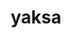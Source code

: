 ---
title: "yaksa"
layout: cache
categories: [package, develop-2024-01-07]
meta: {"versions": ["0.3"], "compilers": ["gcc@=11.4.0", "gcc@=12.3.0", "gcc@=7.3.1", "gcc@=7.5.0", "gcc@=9.4.0", "oneapi@=2023.2.0"], "oss": ["amzn2", "ubuntu18.04", "ubuntu20.04", "ubuntu22.04"], "platforms": ["linux"], "targets": ["aarch64", "neoverse_n1", "neoverse_v1", "ppc64le", "x86_64_v3"], "stacks": ["aws-isc", "aws-isc-aarch64", "build_systems", "e4s", "e4s-neoverse_v1", "e4s-oneapi", "e4s-power", "e4s-rocm-external", "root", "tutorial"], "num_specs": 14, "num_specs_by_stack": {"root": 14, "aws-isc-aarch64": 2, "e4s-neoverse_v1": 2, "aws-isc": 1, "build_systems": 1, "e4s-power": 2, "e4s": 3, "e4s-rocm-external": 1, "e4s-oneapi": 1, "tutorial": 2}}
spec_details: [{"hash": "wpgq3gf7do2gowrxevobkvqncxrn2s7k", "compiler": "gcc@=7.3.1", "versions": ["0.3"], "os": "amzn2", "platform": "linux", "target": "aarch64", "variants": ["build_system=autotools", "~cuda", "~rocm"], "stacks": ["root", "aws-isc-aarch64"], "size": "-", "tarball": "https://binaries.spack.io/releases/develop-2024-01-07/build_cache/linux-amzn2-aarch64/gcc-7.3.1/yaksa-0.3/linux-amzn2-aarch64-gcc-7.3.1-yaksa-0.3-wpgq3gf7do2gowrxevobkvqncxrn2s7k.spack"}, {"hash": "5633pfqhezwsqvavue5yldrps7davac5", "compiler": "gcc@=11.4.0", "versions": ["0.3"], "os": "ubuntu20.04", "platform": "linux", "target": "neoverse_v1", "variants": ["build_system=autotools", "~cuda", "~rocm"], "stacks": ["root", "e4s-neoverse_v1"], "size": "-", "tarball": "https://binaries.spack.io/releases/develop-2024-01-07/build_cache/linux-ubuntu20.04-neoverse_v1/gcc-11.4.0/yaksa-0.3/linux-ubuntu20.04-neoverse_v1-gcc-11.4.0-yaksa-0.3-5633pfqhezwsqvavue5yldrps7davac5.spack"}, {"hash": "2qml5eqbo4id3skv2tnqy6kctgq5idf7", "compiler": "gcc@=7.3.1", "versions": ["0.3"], "os": "amzn2", "platform": "linux", "target": "neoverse_n1", "variants": ["build_system=autotools", "~cuda", "~rocm"], "stacks": ["root", "aws-isc-aarch64"], "size": "-", "tarball": "https://binaries.spack.io/releases/develop-2024-01-07/build_cache/linux-amzn2-neoverse_n1/gcc-7.3.1/yaksa-0.3/linux-amzn2-neoverse_n1-gcc-7.3.1-yaksa-0.3-2qml5eqbo4id3skv2tnqy6kctgq5idf7.spack"}, {"hash": "sdtj2jl6u6atzutpqmcstpj4hofeymmn", "compiler": "gcc@=7.3.1", "versions": ["0.3"], "os": "amzn2", "platform": "linux", "target": "x86_64_v3", "variants": ["build_system=autotools", "~cuda", "~rocm"], "stacks": ["root", "aws-isc"], "size": "-", "tarball": "https://binaries.spack.io/releases/develop-2024-01-07/build_cache/linux-amzn2-x86_64_v3/gcc-7.3.1/yaksa-0.3/linux-amzn2-x86_64_v3-gcc-7.3.1-yaksa-0.3-sdtj2jl6u6atzutpqmcstpj4hofeymmn.spack"}, {"hash": "p7axlmctygnnsqrqoitjmefirpij3aw7", "compiler": "gcc@=7.5.0", "versions": ["0.3"], "os": "ubuntu18.04", "platform": "linux", "target": "x86_64_v3", "variants": ["build_system=autotools", "~cuda", "~rocm"], "stacks": ["build_systems", "root"], "size": "-", "tarball": "https://binaries.spack.io/releases/develop-2024-01-07/build_cache/linux-ubuntu18.04-x86_64_v3/gcc-7.5.0/yaksa-0.3/linux-ubuntu18.04-x86_64_v3-gcc-7.5.0-yaksa-0.3-p7axlmctygnnsqrqoitjmefirpij3aw7.spack"}, {"hash": "s2smn2227x7ugbmoh7x6eztaz7cwtprk", "compiler": "gcc@=11.4.0", "versions": ["0.3"], "os": "ubuntu20.04", "platform": "linux", "target": "neoverse_v1", "variants": ["build_system=autotools", "~cuda", "~rocm"], "stacks": ["root", "e4s-neoverse_v1"], "size": "-", "tarball": "https://binaries.spack.io/releases/develop-2024-01-07/build_cache/linux-ubuntu20.04-neoverse_v1/gcc-11.4.0/yaksa-0.3/linux-ubuntu20.04-neoverse_v1-gcc-11.4.0-yaksa-0.3-s2smn2227x7ugbmoh7x6eztaz7cwtprk.spack"}, {"hash": "vclyq74eokvj2hzpxtgqv3ay44lyx2dw", "compiler": "gcc@=9.4.0", "versions": ["0.3"], "os": "ubuntu20.04", "platform": "linux", "target": "ppc64le", "variants": ["build_system=autotools", "~cuda", "~rocm"], "stacks": ["root", "e4s-power"], "size": "-", "tarball": "https://binaries.spack.io/releases/develop-2024-01-07/build_cache/linux-ubuntu20.04-ppc64le/gcc-9.4.0/yaksa-0.3/linux-ubuntu20.04-ppc64le-gcc-9.4.0-yaksa-0.3-vclyq74eokvj2hzpxtgqv3ay44lyx2dw.spack"}, {"hash": "qkzsdtg62daerg52simytbigdtzw6qsy", "compiler": "gcc@=9.4.0", "versions": ["0.3"], "os": "ubuntu20.04", "platform": "linux", "target": "ppc64le", "variants": ["build_system=autotools", "~cuda", "~rocm"], "stacks": ["root", "e4s-power"], "size": "-", "tarball": "https://binaries.spack.io/releases/develop-2024-01-07/build_cache/linux-ubuntu20.04-ppc64le/gcc-9.4.0/yaksa-0.3/linux-ubuntu20.04-ppc64le-gcc-9.4.0-yaksa-0.3-qkzsdtg62daerg52simytbigdtzw6qsy.spack"}, {"hash": "dgu35f5qix7qfdaw6kvwhkh7twbzt3cy", "compiler": "gcc@=11.4.0", "versions": ["0.3"], "os": "ubuntu20.04", "platform": "linux", "target": "x86_64_v3", "variants": ["build_system=autotools", "~cuda", "~rocm"], "stacks": ["e4s", "root", "e4s-rocm-external"], "size": "-", "tarball": "https://binaries.spack.io/releases/develop-2024-01-07/build_cache/linux-ubuntu20.04-x86_64_v3/gcc-11.4.0/yaksa-0.3/linux-ubuntu20.04-x86_64_v3-gcc-11.4.0-yaksa-0.3-dgu35f5qix7qfdaw6kvwhkh7twbzt3cy.spack"}, {"hash": "7vrld3kgt3r2qmu6qnhuify42ig42qrd", "compiler": "gcc@=11.4.0", "versions": ["0.3"], "os": "ubuntu20.04", "platform": "linux", "target": "x86_64_v3", "variants": ["build_system=autotools", "~cuda", "~rocm"], "stacks": ["e4s", "root"], "size": "-", "tarball": "https://binaries.spack.io/releases/develop-2024-01-07/build_cache/linux-ubuntu20.04-x86_64_v3/gcc-11.4.0/yaksa-0.3/linux-ubuntu20.04-x86_64_v3-gcc-11.4.0-yaksa-0.3-7vrld3kgt3r2qmu6qnhuify42ig42qrd.spack"}, {"hash": "c5rfjsxvb4iq3x2r2wjvwdz5vk37hvsn", "compiler": "gcc@=11.4.0", "versions": ["0.3"], "os": "ubuntu20.04", "platform": "linux", "target": "x86_64_v3", "variants": ["build_system=autotools", "~cuda", "~rocm"], "stacks": ["e4s", "root"], "size": "-", "tarball": "https://binaries.spack.io/releases/develop-2024-01-07/build_cache/linux-ubuntu20.04-x86_64_v3/gcc-11.4.0/yaksa-0.3/linux-ubuntu20.04-x86_64_v3-gcc-11.4.0-yaksa-0.3-c5rfjsxvb4iq3x2r2wjvwdz5vk37hvsn.spack"}, {"hash": "xj6i7qehvjntuh3wq4guq3ilueazyfoy", "compiler": "oneapi@=2023.2.0", "versions": ["0.3"], "os": "ubuntu20.04", "platform": "linux", "target": "x86_64_v3", "variants": ["build_system=autotools", "~cuda", "~rocm"], "stacks": ["root", "e4s-oneapi"], "size": "-", "tarball": "https://binaries.spack.io/releases/develop-2024-01-07/build_cache/linux-ubuntu20.04-x86_64_v3/oneapi-2023.2.0/yaksa-0.3/linux-ubuntu20.04-x86_64_v3-oneapi-2023.2.0-yaksa-0.3-xj6i7qehvjntuh3wq4guq3ilueazyfoy.spack"}, {"hash": "5zojhehlzjrdpaqki55grur4mwoodhbd", "compiler": "gcc@=11.4.0", "versions": ["0.3"], "os": "ubuntu22.04", "platform": "linux", "target": "x86_64_v3", "variants": ["build_system=autotools", "~cuda", "~rocm"], "stacks": ["tutorial", "root"], "size": "-", "tarball": "https://binaries.spack.io/releases/develop-2024-01-07/build_cache/linux-ubuntu22.04-x86_64_v3/gcc-11.4.0/yaksa-0.3/linux-ubuntu22.04-x86_64_v3-gcc-11.4.0-yaksa-0.3-5zojhehlzjrdpaqki55grur4mwoodhbd.spack"}, {"hash": "4tjknklpmaevkxdgpvowdq2wiihnp2o5", "compiler": "gcc@=12.3.0", "versions": ["0.3"], "os": "ubuntu22.04", "platform": "linux", "target": "x86_64_v3", "variants": ["build_system=autotools", "~cuda", "~rocm"], "stacks": ["tutorial", "root"], "size": "-", "tarball": "https://binaries.spack.io/releases/develop-2024-01-07/build_cache/linux-ubuntu22.04-x86_64_v3/gcc-12.3.0/yaksa-0.3/linux-ubuntu22.04-x86_64_v3-gcc-12.3.0-yaksa-0.3-4tjknklpmaevkxdgpvowdq2wiihnp2o5.spack"}]
---